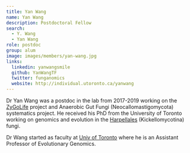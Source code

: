 ```yaml
---
title: Yan Wang
name: Yan Wang
description: Postdoctoral Fellow
search:
  - Y. Wang
  - Yan Wang
role: postdoc
group: alum
image: images/members/yan-wang.jpg
links:
  linkedin: yanwangsmile
  github: YanWangTF
  twitter: funganomics
  website: http://individual.utoronto.ca/yanwang
---
```


Dr Yan Wang was a postdoc in the lab from 2017-2019 working on the [ZyGoLife](https://zygolife.org) project and Anaerobic Gut Fungi (Neocallomastigomycota) systematics project. He received his PhD from the University of Toronto working on genomics and evolution in the [Harpellales](https://en.wikipedia.org/wiki/Harpellales) (Kickellomycotina) fungi.

Dr Wang started as faculty at [Univ of Toronto](https://www.utsc.utoronto.ca/home/) where he is an Assistant Professor of Evolutionary Genomics.
